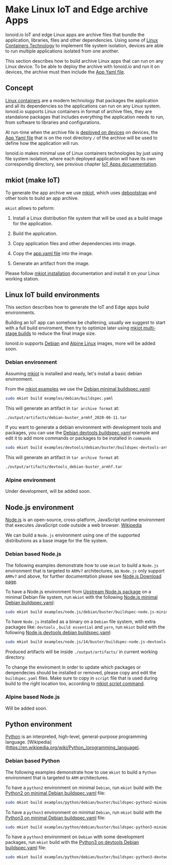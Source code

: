 # Make Linux IoT and Edge archive Apps

Ionoid.io IoT and edge Linux apps are archive files that bundle the application,
libraries, files and other dependencies. Using some of
[Linux Containers Technology](https://en.wikipedia.org/wiki/List_of_Linux_containers) to implement
file system isolation, devices are able to run multiple applications isolated from one another.

This section describes how to build archive Linux apps that can run on any Linux device. To be able to deploy the
archive with Ionoid.io and run it on devices, the archive must then include the [App Yaml file](https://docs.ionoid.io/docs/iot-apps.html#app-yaml-format).


## Concept

[Linux containers](https://en.wikipedia.org/wiki/List_of_Linux_containe) are a modern technology that packages the
application and all its dependencies so the applications can run on any Linux system. Ionoid.io supports Linux containers in format of archive files, they are standalone packages that includes everything the application needs to run, from
software to libraries and configurations.

At run-time when the archive file is [deployed on devices](https://docs-dev.ionoid.io/docs/deploy-iot-apps.html) on
devices, the
[App Yaml file](https://docs.ionoid.io/docs/iot-apps.html#app-yaml-format) that is on the root directory `/` of the
archive will be used to define how the application will run.

Ionoid.io makes minimal use of Linux containers technologies by just using file system isolation, where each deployed
application will have its own correspondig directory, see previous chapter [IoT Apps
docuementation](https://docs.ionoid.io/docs/iot-apps.html).


## mkiot (make IoT)

To generate the app archive we use [mkiot](https://github.com/ionoid/mkiot), which uses
[debootstrap](https://wiki.debian.org/Debootstrap) and other tools to build an app archive.


`mkiot` allows to peform:

1. Install a Linux distribution file system that will be used as a build image for the application.

2. Build the application.

3. Copy application files and other dependencies into image.

4. Copy the [app.yaml file](https://docs.ionoid.io/docs/iot-apps.html#app-yaml-format) into the image.

5. Generate an artifact from the image.


Please follow [mkiot installation](https://github.com/ionoid/mkiot#install) documentation and install it on your Linux working station.


## Linux IoT build environments

This section describes how to generate the IoT and Edge apps build environments.

Building an IoT app can somehow be challening, usually we suggest to start with
a full build enviroment, then try to optimize later using [mkiot multi-stage
builds](https://github.com/ionoid/mkiot#multi-stage-builds) to reduce the final image size.

Ionoid.io supports [Debian](https://www.debian.org) and [Alpine Linux](https://alpinelinux.org/) images, more will be
added soon.


### Debian environment

Assuming [mkiot](https://github.com/ionoid/mkiot/) is installed and ready, let's install a basic debian environment.

From the [mkiot examples](https://github.com/ionoid/mkiot#examples) we use the [Debian minimal
buildspec.yaml](https://github.com/ionoid/mkiot/blob/master/examples/debian/buildspec.yaml):

```bash
sudo mkiot build examples/debian/buildspec.yaml
```

This will generate an artifact in `tar archive format` at:
```bash
./output/artifacts/debian-buster_armhf_2020-06-11.tar
```

If you want to generate a debian environment with development tools and packages, you can use the
[Debian devtools
buildspec.yaml](https://github.com/ionoid/mkiot/blob/master/examples/devtools/debian/buster/buildspec-devtools-armhf.yaml)
example and edit it to add more commands or packages to be installed in `commands`

```bash
sudo mkiot build examples/devtools/debian/buster/buildspec-devtools-armhf.yaml
```

This will generate an artifact in `tar archive format` at:
```bash
./output/artifacts/devtools_debian-buster_armhf.tar
```


### Alpine environment

Under development, will be added soon.



## Node.js environment

[Node.js](https://nodejs.org) is an open-source, cross-platform, JavaScript runtime environment that executes JavaScript code outside a web
browser. [Wikipedia](https://en.wikipedia.org/wiki/Node.js)

We can build a `Node.js` environment using one of the supported distributions as a base image for the file system.


### Debian based Node.js

The following examples demonstrate how to use `mkiot` to build a `Node.js` environment that is targeted to `ARMv7`
architectures, as `Node.js` only support `ARMv7` and above, for further documentation please see [Node.js Download
page](https://nodejs.org/en/download/).

To have a Node.js environment from [Upstream Node.js
package](https://nodejs.org/en/download/package-manager/#debian-and-ubuntu-based-linux-distributions-enterprise-linux-fedora-and-snap-packages)
on a minimal Debian file system, run `mkiot` with the following
[Node.js minimal Debian
buildspec.yaml](https://github.com/ionoid/mkiot/blob/master/examples/node.js/debian/buster/buildspec-node.js-minimal-debian-armhf.yaml):

```bash
sudo mkiot build examples/node.js/debian/buster/buildspec-node.js-minimal-debian-armhf.yaml
```

To have `Node.js` installed as a binary on a `Debian` file system, with extra packages like: `devtools` , `build
essential` and `yarn`, run `mkiot` build with the following [Node.js devtools debian
buildspec.yaml](https://github.com/ionoid/mkiot/blob/master/examples/node.js/14/buster/buildspec-node.js-devtools-debian-armv7l.yaml):

```bash
sudo mkiot build examples/node.js/14/buster/buildspec-node.js-devtools-debian-armv7l.yaml
```

Produced artifacts will be inside `./output/artifacts/` in current working directory.

To change the enviroment in order to update which packages or denpendecies should be installed or removed, please copy
and edit the `buildspec.yaml` files. Make sure to copy in `script` file that is used during build to the right location
too, according to [mkiot script command](https://github.com/ionoid/mkiot#build-spec-commands-documentation).


### Alpine based Node.js

Will be added soon.


## Python environment

[Python](https://www.python.org/) is an interpreted, high-level, general-purpose programming language.
[Wikipedia](https://en.wikipedia.org/wiki/Python_(programming_language).


### Debian based Python

The following examples demonstrate how to use `mkiot` to build a `Python` environment that is targeted to `ARM`
architectures.

To have a `python2` environment on minimal `Debian`, run `mkiot` build with the [Python2 on minimal Debian
buildspec.yaml](https://github.com/ionoid/mkiot/blob/master/examples/python/debian/buster/buildspec-python2-minimal-debian-armhf.yaml) file:

```bash
sudo mkiot build examples/python/debian/buster/buildspec-python2-minimal-debian-armhf.yaml
```

To have a `python3` environment on minimal `Debian`, run `mkiot` build with the [Python3 on minimal Debian
buildspec.yaml](https://github.com/ionoid/mkiot/blob/master/examples/python/debian/buster/buildspec-python3-minimal-debian-armhf.yaml)
file:

```bash
sudo mkiot build examples/python/debian/buster/buildspec-python3-minimal-debian-armhf.yaml
```

To have a `python3` environment on `Debian` with some development packages, run `mkiot` build with the [Python3 on
devtools Debian
buildspec.yaml](https://github.com/ionoid/mkiot/blob/master/examples/python/debian/buster/buildspec-python3-devtools-debian-armhf.yaml)
file:

```bash
sudo mkiot build examples/python/debian/buster/buildspec-python3-devtools-debian-armhf.yaml
```




<Content :page-key="getPageKey($site.pages, '/docs/_have-questions.html')" />
